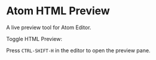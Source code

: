 # Atom HTML Preview

A live preview tool for Atom Editor.

<!--
Install:
```bash
apm install atom-html-preview
```
-->

Toggle HTML Preview:

Press `CTRL-SHIFT-H` in the editor to open the preview pane.

<!--
![Atom HTML Preview](https://dl.dropboxusercontent.com/u/20947008/webbox/atom/atom-html-preview.png)

An example with [Twitter Bootstrap 3 Package][1]

![Atom HTML Preview with Bootstrap](https://dl.dropboxusercontent.com/u/20947008/webbox/atom/atom-bootstrap-3.gif)

[1]: http://atom.io/packages/atom-bootstrap3
-->
